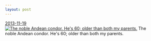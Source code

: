 ```yaml
---
layout: post
---
```


<p>
  <time><a href="/214">2013-11-19</a></time>
  <a href="/214"><img src="{{ site.assets_url }}/214-640.jpg" srcset="{{ site.assets_url }}/214-1280.jpg 1280w, {{ site.assets_url }}/214-960.jpg 960w, {{ site.assets_url }}/214-640.jpg 640w, {{ site.assets_url }}/214-320.jpg 320w" sizes="(min-width: 700px) 50vw, calc(100vw - 2rem)" alt="The noble Andean condor. He&#x27;s 60; older than both my parents." /></a>
  <span>The noble Andean condor. He&#x27;s 60; older than both my parents.</span>
</p>
